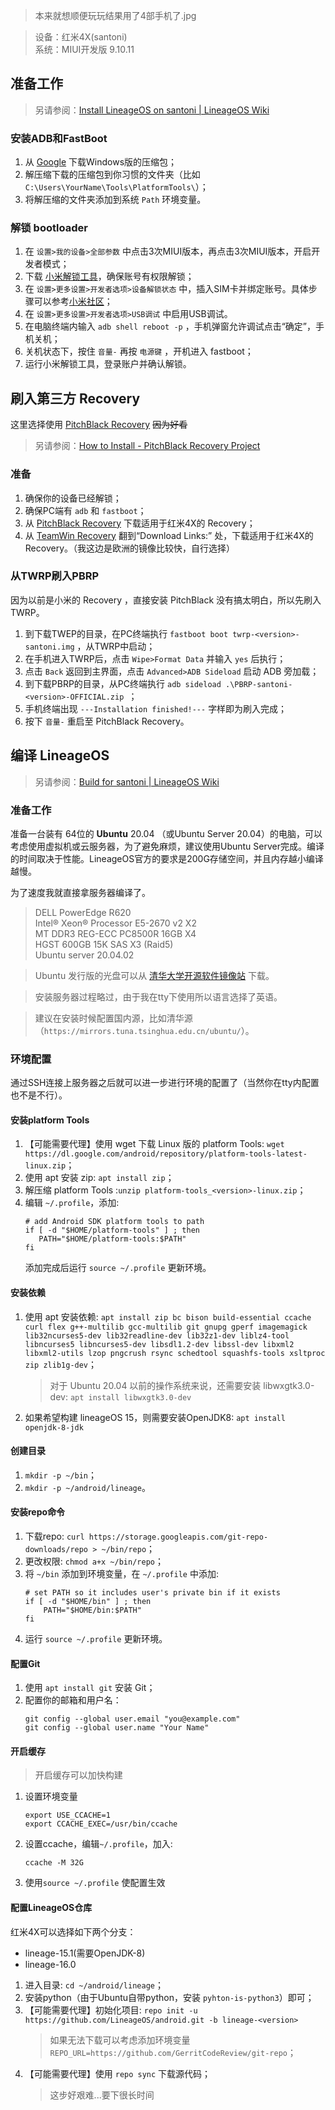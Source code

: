 > 本来就想顺便玩玩结果用了4部手机了.jpg

> 设备：红米4X(santoni)  
> 系统：MIUI开发版 9.10.11

## 准备工作

> 另请参阅：[Install LineageOS on santoni | LineageOS Wiki](https://wiki.lineageos.org/devices/santoni/install)

### 安装ADB和FastBoot

1. 从 [Google](https://dl.google.com/android/repository/platform-tools-latest-windows.zip) 下载Windows版的压缩包；
2. 解压缩下载的压缩包到你习惯的文件夹（比如 `C:\Users\YourName\Tools\PlatformTools\`）；
3. 将解压缩的文件夹添加到系统 `Path` 环境变量。

### 解锁 bootloader

1. 在 `设置>我的设备>全部参数` 中点击3次MIUI版本，再点击3次MIUI版本，开启开发者模式；
2. 下载 [小米解锁工具](https://www.miui.com/unlock/index.html)，确保账号有权限解锁；
3. 在 `设置>更多设置>开发者选项>设备解锁状态` 中，插入SIM卡并绑定账号。具体步骤可以参考[小米社区](https://www.xiaomi.cn/post/4378807)；
4. 在 `设置>更多设置>开发者选项>USB调试` 中启用USB调试。
5. 在电脑终端内输入 `adb shell reboot -p` ，手机弹窗允许调试点击“确定”，手机关机；
6. 关机状态下，按住 `音量-` 再按 `电源键` ，开机进入 fastboot；
7. 运行小米解锁工具，登录账户并确认解锁。

## 刷入第三方 Recovery

这里选择使用 [PitchBlack Recovery](https://pitchblackrecovery.com/) ~~因为好看~~

> 另请参阅：[How to Install - PitchBlack Recovery Project](https://pitchblackrecovery.com/docs/how-to-install/)

### 准备

1. 确保你的设备已经解锁；
2. 确保PC端有 `adb` 和 `fastboot`；
3. 从 [PitchBlack Recovery](https://pitchblackrecovery.com/santoni/) 下载适用于红米4X的 Recovery；
4. 从 [TeamWin Recovery](https://twrp.me/xiaomi/xiaomiredmi4x.html) 翻到“Download Links:” 处，下载适用于红米4X的 Recovery。（我这边是欧洲的镜像比较快，自行选择）

### 从TWRP刷入PBRP

因为以前是小米的 Recovery ，直接安装 PitchBlack 没有搞太明白，所以先刷入 TWRP。

1. 到下载TWEP的目录，在PC终端执行 `fastboot boot twrp-<version>-santoni.img` ，从TWRP中启动；
2. 在手机进入TWRP后，点击 `Wipe>Format Data` 并输入 `yes` 后执行；
3. 点击 `Back` 返回到主界面，点击 `Advanced>ADB Sideload` 启动 ADB 旁加载；
4. 到下载PBRP的目录，从PC终端执行 `adb sideload .\PBRP-santoni-<version>-OFFICIAL.zip `；
5. 手机终端出现 `---Installation finished!---` 字样即为刷入完成；
6. 按下 `音量-` 重启至 PitchBlack Recovery。

## 编译 LineageOS

> 另请参阅：[Build for santoni | LineageOS Wiki](https://wiki.lineageos.org/devices/santoni/build)

### 准备工作

准备一台装有 64位的 **Ubuntu** 20.04 （或Ubuntu Server 20.04）的电脑，可以考虑使用虚拟机或云服务器，为了避免麻烦，建议使用Ubuntu Server完成。编译的时间取决于性能。LineageOS官方的要求是200G存储空间，并且内存越小编译越慢。

为了速度我就直接拿服务器编译了。

> DELL PowerEdge R620  
> Intel® Xeon® Processor E5-2670 v2 X2  
> MT DDR3 REG-ECC PC8500R 16GB X4  
> HGST 600GB 15K SAS X3 (Raid5)  
> Ubuntu server 20.04.02

> Ubuntu 发行版的光盘可以从 [清华大学开源软件镜像站](https://mirrors.tuna.tsinghua.edu.cn/ubuntu-cdimage/) 下载。

> 安装服务器过程略过，由于我在tty下使用所以语言选择了英语。

> 建议在安装时候配置国内源，比如清华源（`https://mirrors.tuna.tsinghua.edu.cn/ubuntu/`）。

### 环境配置

通过SSH连接上服务器之后就可以进一步进行环境的配置了（当然你在tty内配置也不是不行）。

#### 安装platform Tools

1. 【可能需要代理】使用 wget 下载 Linux 版的 platform Tools: `wget https://dl.google.com/android/repository/platform-tools-latest-linux.zip`；
2. 使用 apt 安装 zip: `apt install zip`；
4. 解压缩 platform Tools :`unzip platform-tools_<version>-linux.zip`；
5. 编辑 `~/.profile`，添加:
   ```
   # add Android SDK platform tools to path
   if [ -d "$HOME/platform-tools" ] ; then
      PATH="$HOME/platform-tools:$PATH"
   fi
   ```
   添加完成后运行 `source ~/.profile` 更新环境。

#### 安装依赖
1. 使用 apt 安装依赖: `apt install zip bc bison build-essential ccache curl flex g++-multilib gcc-multilib git gnupg gperf imagemagick lib32ncurses5-dev lib32readline-dev lib32z1-dev liblz4-tool libncurses5 libncurses5-dev libsdl1.2-dev libssl-dev libxml2 libxml2-utils lzop pngcrush rsync schedtool squashfs-tools xsltproc zip zlib1g-dev`；
   > 对于 Ubuntu 20.04 以前的操作系统来说，还需要安装 libwxgtk3.0-dev: `apt install libwxgtk3.0-dev`
2. 如果希望构建 lineageOS 15，则需要安装OpenJDK8: `apt install openjdk-8-jdk`

#### 创建目录

1. `mkdir -p ~/bin`；
2. `mkdir -p ~/android/lineage`。

#### 安装repo命令
1. 下载repo: `curl https://storage.googleapis.com/git-repo-downloads/repo > ~/bin/repo`；
2. 更改权限: `chmod a+x ~/bin/repo`；
3. 将 `~/bin` 添加到环境变量，在 `~/.profile` 中添加:
   ```
   # set PATH so it includes user's private bin if it exists
   if [ -d "$HOME/bin" ] ; then
       PATH="$HOME/bin:$PATH"
   fi
   ```
4. 运行 `source ~/.profile` 更新环境。

#### 配置Git

1. 使用 `apt install git` 安装 Git；
2. 配置你的邮箱和用户名：
   ```
   git config --global user.email "you@example.com"
   git config --global user.name "Your Name"
   ```
#### 开启缓存

> 开启缓存可以加快构建

1. 设置环境变量
   ```
   export USE_CCACHE=1
   export CCACHE_EXEC=/usr/bin/ccache
   ```
2. 设置ccache，编辑`~/.profile`，加入:
   ```
   ccache -M 32G
   ```
3. 使用`source ~/.profile` 使配置生效
#### 配置LineageOS仓库

红米4X可以选择如下两个分支：
* lineage-15.1(需要OpenJDK-8)
* lineage-16.0

1. 进入目录: `cd ~/android/lineage`；
2. 安装python（由于Ubuntu自带python，安装 `pyhton-is-python3`）即可；
3. 【可能需要代理】初始化项目: `repo init -u https://github.com/LineageOS/android.git -b lineage-<version>`
   > 如果无法下载可以考虑添加环境变量 `REPO_URL=https://github.com/GerritCodeReview/git-repo`；
4. 【可能需要代理】使用 `repo sync` 下载源代码；
   > 这步好艰难...要下很长时间
